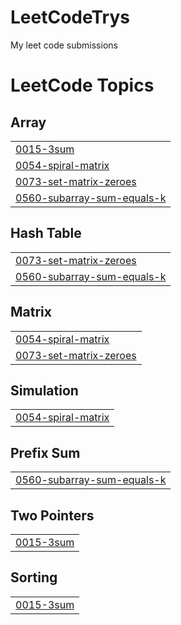 # LeetCodeTrys
My leet code submissions

<!---LeetCode Topics Start-->
# LeetCode Topics
## Array
|  |
| ------- |
| [0015-3sum](https://github.com/K-cloud25/LeetCodeTrys/tree/master/0015-3sum) |
| [0054-spiral-matrix](https://github.com/K-cloud25/LeetCodeTrys/tree/master/0054-spiral-matrix) |
| [0073-set-matrix-zeroes](https://github.com/K-cloud25/LeetCodeTrys/tree/master/0073-set-matrix-zeroes) |
| [0560-subarray-sum-equals-k](https://github.com/K-cloud25/LeetCodeTrys/tree/master/0560-subarray-sum-equals-k) |
## Hash Table
|  |
| ------- |
| [0073-set-matrix-zeroes](https://github.com/K-cloud25/LeetCodeTrys/tree/master/0073-set-matrix-zeroes) |
| [0560-subarray-sum-equals-k](https://github.com/K-cloud25/LeetCodeTrys/tree/master/0560-subarray-sum-equals-k) |
## Matrix
|  |
| ------- |
| [0054-spiral-matrix](https://github.com/K-cloud25/LeetCodeTrys/tree/master/0054-spiral-matrix) |
| [0073-set-matrix-zeroes](https://github.com/K-cloud25/LeetCodeTrys/tree/master/0073-set-matrix-zeroes) |
## Simulation
|  |
| ------- |
| [0054-spiral-matrix](https://github.com/K-cloud25/LeetCodeTrys/tree/master/0054-spiral-matrix) |
## Prefix Sum
|  |
| ------- |
| [0560-subarray-sum-equals-k](https://github.com/K-cloud25/LeetCodeTrys/tree/master/0560-subarray-sum-equals-k) |
## Two Pointers
|  |
| ------- |
| [0015-3sum](https://github.com/K-cloud25/LeetCodeTrys/tree/master/0015-3sum) |
## Sorting
|  |
| ------- |
| [0015-3sum](https://github.com/K-cloud25/LeetCodeTrys/tree/master/0015-3sum) |
<!---LeetCode Topics End-->